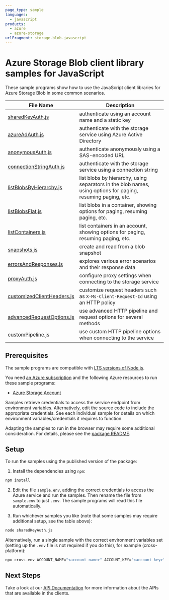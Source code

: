 ```yaml
---
page_type: sample
languages:
  - javascript
products:
  - azure
  - azure-storage
urlFragment: storage-blob-javascript
---
```


# Azure Storage Blob client library samples for JavaScript

These sample programs show how to use the JavaScript client libraries for Azure Storage Blob in some common scenarios.

| **File Name**                                         | **Description**                                                                                              |
| ----------------------------------------------------- | ------------------------------------------------------------------------------------------------------------ |
| [sharedKeyAuth.js][sharedkeyauth]                     | authenticate using an account name and a static key                                                          |
| [azureAdAuth.js][azureadauth]                         | authenticate with the storage service using Azure Active Directory                                           |
| [anonymousAuth.js][anonymousauth]                     | authenticate anonymously using a SAS-encoded URL                                                             |
| [connectionStringAuth.js][connectionstringauth]       | authenticate with the storage service using a connection string                                              |
| [listBlobsByHierarchy.js][listblobsbyhierarchy]       | list blobs by hierarchy, using separators in the blob names, using options for paging, resuming paging, etc. |
| [listBlobsFlat.js][listblobsflat]                     | list blobs in a container, showing options for paging, resuming paging, etc.                                 |
| [listContainers.js][listcontainers]                   | list containers in an account, showing options for paging, resuming paging, etc.                             |
| [snapshots.js][snapshots]                             | create and read from a blob snapshot                                                                         |
| [errorsAndResponses.js][errorsandresponses]           | explores various error scenarios and their response data                                                     |
| [proxyAuth.js][proxyauth]                             | configure proxy settings when connecting to the storage service                                              |
| [customizedClientHeaders.js][customizedclientheaders] | customize request headers such as `X-Ms-Client-Request-Id` using an HTTP policy                              |
| [advancedRequestOptions.js][advancedrequestoptions]   | use advanced HTTP pipeline and request options for several methods                                           |
| [customPipeline.js][custompipeline]                   | use custom HTTP pipeline options when connecting to the service                                              |

## Prerequisites

The sample programs are compatible with [LTS versions of Node.js](https://nodejs.org/about/releases/).

You need [an Azure subscription][freesub] and the following Azure resources to run these sample programs:

- [Azure Storage Account][createinstance_azurestorageaccount]

Samples retrieve credentials to access the service endpoint from environment variables. Alternatively, edit the source code to include the appropriate credentials. See each individual sample for details on which environment variables/credentials it requires to function.

Adapting the samples to run in the browser may require some additional consideration. For details, please see the [package README][package].

## Setup

To run the samples using the published version of the package:

1. Install the dependencies using `npm`:

```bash
npm install
```

2. Edit the file `sample.env`, adding the correct credentials to access the Azure service and run the samples. Then rename the file from `sample.env` to just `.env`. The sample programs will read this file automatically.

3. Run whichever samples you like (note that some samples may require additional setup, see the table above):

```bash
node sharedKeyAuth.js
```

Alternatively, run a single sample with the correct environment variables set (setting up the `.env` file is not required if you do this), for example (cross-platform):

```bash
npx cross-env ACCOUNT_NAME="<account name>" ACCOUNT_KEY="<account key>" node sharedKeyAuth.js
```

## Next Steps

Take a look at our [API Documentation][apiref] for more information about the APIs that are available in the clients.

[sharedkeyauth]: https://github.com/Azure/azure-sdk-for-js/blob/main/sdk/storage/storage-blob/samples/v12/javascript/sharedKeyAuth.js
[azureadauth]: https://github.com/Azure/azure-sdk-for-js/blob/main/sdk/storage/storage-blob/samples/v12/javascript/azureAdAuth.js
[anonymousauth]: https://github.com/Azure/azure-sdk-for-js/blob/main/sdk/storage/storage-blob/samples/v12/javascript/anonymousAuth.js
[connectionstringauth]: https://github.com/Azure/azure-sdk-for-js/blob/main/sdk/storage/storage-blob/samples/v12/javascript/connectionStringAuth.js
[listblobsbyhierarchy]: https://github.com/Azure/azure-sdk-for-js/blob/main/sdk/storage/storage-blob/samples/v12/javascript/listBlobsByHierarchy.js
[listblobsflat]: https://github.com/Azure/azure-sdk-for-js/blob/main/sdk/storage/storage-blob/samples/v12/javascript/listBlobsFlat.js
[listcontainers]: https://github.com/Azure/azure-sdk-for-js/blob/main/sdk/storage/storage-blob/samples/v12/javascript/listContainers.js
[snapshots]: https://github.com/Azure/azure-sdk-for-js/blob/main/sdk/storage/storage-blob/samples/v12/javascript/snapshots.js
[errorsandresponses]: https://github.com/Azure/azure-sdk-for-js/blob/main/sdk/storage/storage-blob/samples/v12/javascript/errorsAndResponses.js
[proxyauth]: https://github.com/Azure/azure-sdk-for-js/blob/main/sdk/storage/storage-blob/samples/v12/javascript/proxyAuth.js
[customizedclientheaders]: https://github.com/Azure/azure-sdk-for-js/blob/main/sdk/storage/storage-blob/samples/v12/javascript/customizedClientHeaders.js
[advancedrequestoptions]: https://github.com/Azure/azure-sdk-for-js/blob/main/sdk/storage/storage-blob/samples/v12/javascript/advancedRequestOptions.js
[custompipeline]: https://github.com/Azure/azure-sdk-for-js/blob/main/sdk/storage/storage-blob/samples/v12/javascript/customPipeline.js
[apiref]: https://docs.microsoft.com/javascript/api/@azure/storage-blob
[freesub]: https://azure.microsoft.com/free/
[createinstance_azurestorageaccount]: https://docs.microsoft.com/azure/storage/common/storage-account-overview
[package]: https://github.com/Azure/azure-sdk-for-js/tree/main/sdk/storage/storage-blob/README.md
